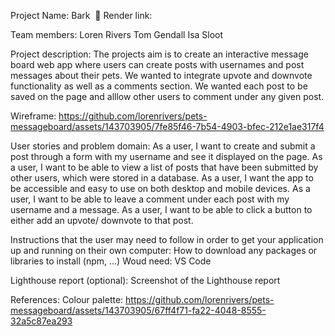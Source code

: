 Project Name: Bark  🦮
Render link: 

Team members: 
Loren Rivers
Tom Gendall
Isa Sloot

Project description:
The projects aim is to create an interactive message board web app where users can create posts with usernames and post messages about their pets. We wanted to integrate upvote and 
downvote functionality as well as a comments section. We wanted each post to be saved on the page and alllow other users to comment under any given post.

Wireframe:
https://github.com/lorenrivers/pets-messageboard/assets/143703905/7fe85f46-7b54-4903-bfec-212e1ae317f4


User stories and problem domain:
As a user, I want to create and submit a post through a form with my username and see it displayed on the page.
As a user, I want to be able to view a list of posts that have been submitted by other users, which were stored in a database.
As a user, I want the app to be accessible and easy to use on both desktop and mobile devices.
As a user, I want to be able to leave a comment under each post with my username and a message. 
As a user, I want to be able to click a button to either add an upvote/ downvote to that post.


Instructions that the user may need to follow in order to get your application up and running on their own computer:
How to download any packages or libraries to install (npm, ...)
Woud need:
VS Code 



Lighthouse report (optional):
Screenshot of the Lighthouse report

References:
Colour palette: https://github.com/lorenrivers/pets-messageboard/assets/143703905/67ff4f71-fa22-4048-8555-32a5c87ea293


